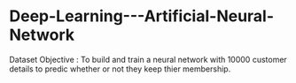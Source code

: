 # Deep-Learning---Artificial-Neural-Network

Dataset Objective : To build and train a neural network with 10000 customer details to predic whether or not they keep thier membership. 
